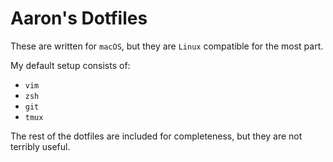 # Aaron's Dotfiles 

These are written for `macOS`, but they are `Linux` compatible for the most part.

My default setup consists of:

- `vim`
- `zsh`
- `git`
- `tmux`

The rest of the dotfiles are included for completeness, but they are not terribly useful.
